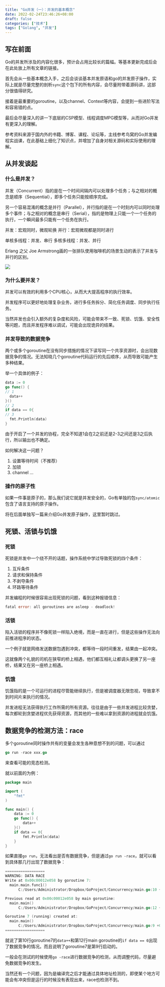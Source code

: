 ```yaml
---
title: "Go并发（一）：并发的基本概念"
date: 2022-02-24T23:46:26+08:00
draft: false
categories: ["技术"]
tags: ["Golang", "并发"]
---
```


## 写在前面

Go的并发所涉及的内容化很多，预计会占用比较长的篇幅。等基本更新完成后会在此处放上所有文章的链接。

首先会从一些基本概念入手，之后会谈谈基本并发原语和go的并发原子操作，实际上就是尽量完整的剖析`sync`这个包下的所有内容，会尽量附带着源码讲，这部分很值得研究。

接着是最重要的goroutine，以及channel、Context等内容，会提到一些进阶写法和容易错的点。

最后会尽量深入的讲一下底层的CSP模型、线程调度MPG模型等，从而对Go并发有更深入的理解。

参考资料来源于国内外的书籍、博客、课程、论坛等，主线参考鸟窝的Go并发编程实战课，在此基础上细化了知识点，并增加了自身对相关源码和实际使用的理解。

## 从并发谈起

### 什么是并发？

并发（Concurrent）指的是在一个时间间隔内可以处理多个任务；与之相对的概念是顺序（Sequential），即多个任务只能按顺序完成。

另一个容易混淆的概念是并行（Parallel），并行指的是在一个时刻内可以同时处理多个事件；与之相对的概念是串行（Serial），指的是物理上只能一个一个任务的执行，一个瞬间最多只能有一个任务在执行。

并发：宏观同时，微观轮换
并行：宏观微观都是同时进行

单核多线程：并发、串行
多核多线程：并发、并行

Erlang 之父 Joe Armstrong画的一张排队使用咖啡机的场景生动的表示了并发与并行的区别。

![](https://pic4.zhimg.com/80/v2-674f0d37fca4fac1bd2df28a2b78e633_720w.jpg?source=1940ef5c)

### 为什么要并发？

并发可以有效的利用多个CPU核心，从而大大提高程序的执行效率。

并发程序可以更好地处理复杂业务，进行多任务拆分、简化任务调度、同步执行任务。

当然并发也会引入额外的复杂度和风险，可能会带来不一致、死锁、饥饿、安全性等问题，而且并发程序难以调试，可能会出现诡异的结果。

### 并发导致的数据竞争

两个或多个goroutine在没有同步措施的情况下读写同一个共享资源时，会出现数据竞争的情况。无法知晓几个goroutine代码运行的先后顺序，从而导致可能产生多种结果。

举一个具体的例子：

```go
data := 0
go func() {
// 1
  data++
}()
// 2
if data == 0{
// 3
  fmt.Println(data)
}
```

由于开启了一个并发的协程，完全不知道1会在2之前还是2-3之间还是3之后执行，所以输出也不确定。

如何解决这一问题？
1. 设置等待时间（不推荐）
2. 加锁
3. channel
...

### 操作的原子性

如果一件事是原子的，那么我们说它就是并发安全的，Go有单独的包`sync/atomic`包含了语言支持的原子操作。

将在后面单独写一篇来介绍Go并发原子操作，这里暂时跳过。

## 死锁、活锁与饥饿

### 死锁

死锁是并发中一个绕不开的话题，操作系统中学过导致死锁的四个条件：
1. 互斥条件
2. 请求和保持条件
3. 不剥夺条件
4. 环路等待条件

并发编程的时候很容易出现死锁的问题，看到这种报错信息：
```go
fatal error: all goroutines are asleep - deadlock!
```

### 活锁

陷入活锁的程序并不像死锁一样陷入绝境，而是一直在进行，但是这些操作无法向前推进程序的状态。

一个例子就是网络发送数据包遇到冲突，都等待一段时间重发，结果由一起冲突。

这就像两个礼貌的司机在狭窄的桥上相遇，他们都互相礼让都调头更换了另一座桥，结果又在另一座桥上相遇。

### 饥饿

饥饿指的是一个可运行的进程尽管能继续执行，但是被调度器无限忽视，导致拿不到时间片来执行的情况。

并发进程无法获得执行工作所需的所有资源。往往是由于一些并发进程比较贪婪，每次都轮到贪婪进程优先获得资源，而其他的一些难以拿到资源的进程就会饥饿。

## 数据竞争的检测方法：race

多个goroutine同时操作共有的变量会发生各种意想不到的问题，可以通过

```go
go run -race xxx.go
```
来查看可能的竞态检测。

就以前面的为例：
```go
package main

import (
	"fmt"
)

func main() {
	data := 0
	go func() {
		data++
	}()
	if data == 0{
		fmt.Println(data)
	}
}
```

如果直接`go run`，无法看出是否有数据竞争，但是通过`go run -race`，就可以看到具体那几行出现了数据竞争：
```go
==================
WARNING: DATA RACE
Write at 0x00c00012e058 by goroutine 7:
  main.main.func1()
      C:/Users/Administrator/Dropbox/GoProject/Concurrency/main.go:10 +0x5a

Previous read at 0x00c00012e058 by main goroutine:
  main.main()
      C:/Users/Administrator/Dropbox/GoProject/Concurrency/main.go:12 +0x92

Goroutine 7 (running) created at:
  main.main()
      C:/Users/Administrator/Dropbox/GoProject/Concurrency/main.go:9 +0x84
==================
```

就说了第10行goroutine7的`data++`和第12行main goroutine的`if data == 0`出现了数据竞争的情况。而且说明了goroutine7是第9行启动的。

一般会在测试的时候使用`go -race`进行数据竞争的检测，从而调整代码，尽量避免数据竞争的发生。

当然还有一个问题，因为是编译完之后才能通过具体地址检测的，即使某个地方可能会有冲突但是运行的时候没有表现出来，race也检测不到。
